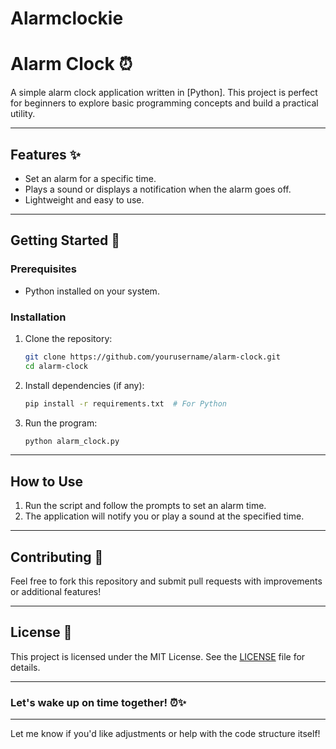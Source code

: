 # Alarmclockie
# Alarm Clock ⏰  

A simple alarm clock application written in [Python]. This project is perfect for beginners to explore basic programming concepts and build a practical utility.  

---

## Features ✨  
- Set an alarm for a specific time.  
- Plays a sound or displays a notification when the alarm goes off.  
- Lightweight and easy to use.  

---

## Getting Started 🚀  

### Prerequisites  
- Python installed on your system.    

### Installation  
1. Clone the repository:  
   ```bash  
   git clone https://github.com/yourusername/alarm-clock.git  
   cd alarm-clock  
   ```  

2. Install dependencies (if any):  
   ```bash  
   pip install -r requirements.txt  # For Python  
   ```  

3. Run the program:  
   ```bash  
   python alarm_clock.py  
   ```  

---

## How to Use  
1. Run the script and follow the prompts to set an alarm time.  
2. The application will notify you or play a sound at the specified time.  

---

## Contributing 🤝  
Feel free to fork this repository and submit pull requests with improvements or additional features!  

---

## License 📝  
This project is licensed under the MIT License. See the [LICENSE](LICENSE) file for details.  

---

### Let's wake up on time together! ⏰✨  

---

Let me know if you'd like adjustments or help with the code structure itself!
